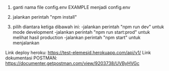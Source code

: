 1. ganti nama file config.env EXAMPLE menjadi config.env

2. jalankan perintah "npm install"

3. pilih diantara ketiga dibawah ini:
   -jalankan perintah "npm run dev" untuk mode development
   -jalankan perintah "npm run start:prod" untuk melihat hasil production
   -jalankan perintah "npm start" untuk menjalankan

Link deploy heroku: https://test-elemesid.herokuapp.com/api/v1/
Link dokumentasi POSTMAN: https://documenter.getpostman.com/view/9203738/UVByHVGc
